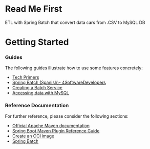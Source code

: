 # Read Me First
ETL with Spring Batch that convert data cars from .CSV to MySQL DB

# Getting Started

### Guides
The following guides illustrate how to use some features concretely:
* [Tech Primers](https://www.youtube.com/watch?v=16bq_N55f_s/)
* [Spring Batch (Spanish)- 4SoftwareDevelopers](https://www.youtube.com/watch?v=5SW_lsPzNr0/)
* [Creating a Batch Service](https://spring.io/guides/gs/batch-processing/)
* [Accessing data with MySQL](https://spring.io/guides/gs/accessing-data-mysql/)

### Reference Documentation
For further reference, please consider the following sections:

* [Official Apache Maven documentation](https://maven.apache.org/guides/index.html)
* [Spring Boot Maven Plugin Reference Guide](https://docs.spring.io/spring-boot/docs/2.3.0.RELEASE/maven-plugin/reference/html/)
* [Create an OCI image](https://docs.spring.io/spring-boot/docs/2.3.0.RELEASE/maven-plugin/reference/html/#build-image)
* [Spring Batch](https://docs.spring.io/spring-boot/docs/2.3.0.RELEASE/reference/htmlsingle/#howto-batch-applications)
